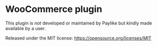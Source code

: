 # WooCommerce plugin

This plugin is *not* developed or maintained by Paylike but kindly made
available by a user.

Released under the MIT license: https://opensource.org/licenses/MIT
